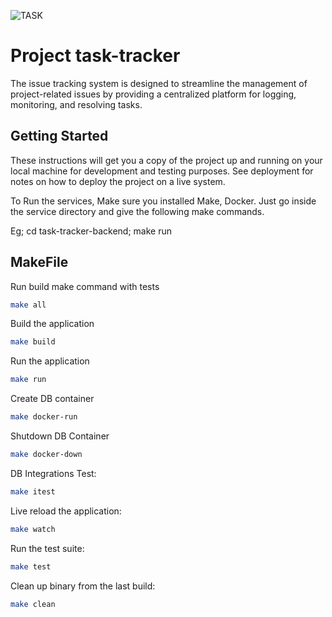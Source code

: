 
![TASK](https://github.com/user-attachments/assets/ce23f659-82dd-4154-bfd4-d51b45b08973)

# Project task-tracker

The issue tracking system is designed to streamline the management of project-related issues by providing a centralized platform for logging, monitoring, and resolving tasks.

## Getting Started

These instructions will get you a copy of the project up and running on your local machine for development and testing purposes. See deployment for notes on how to deploy the project on a live system.

To Run the services, Make sure you installed Make, Docker. Just go inside the service directory and give the following make commands.

Eg; cd task-tracker-backend; make run 

## MakeFile

Run build make command with tests
```bash
make all
```

Build the application
```bash
make build
```

Run the application
```bash
make run
```
Create DB container
```bash
make docker-run
```

Shutdown DB Container
```bash
make docker-down
```

DB Integrations Test:
```bash
make itest
```

Live reload the application:
```bash
make watch
```

Run the test suite:
```bash
make test
```

Clean up binary from the last build:
```bash
make clean
```
